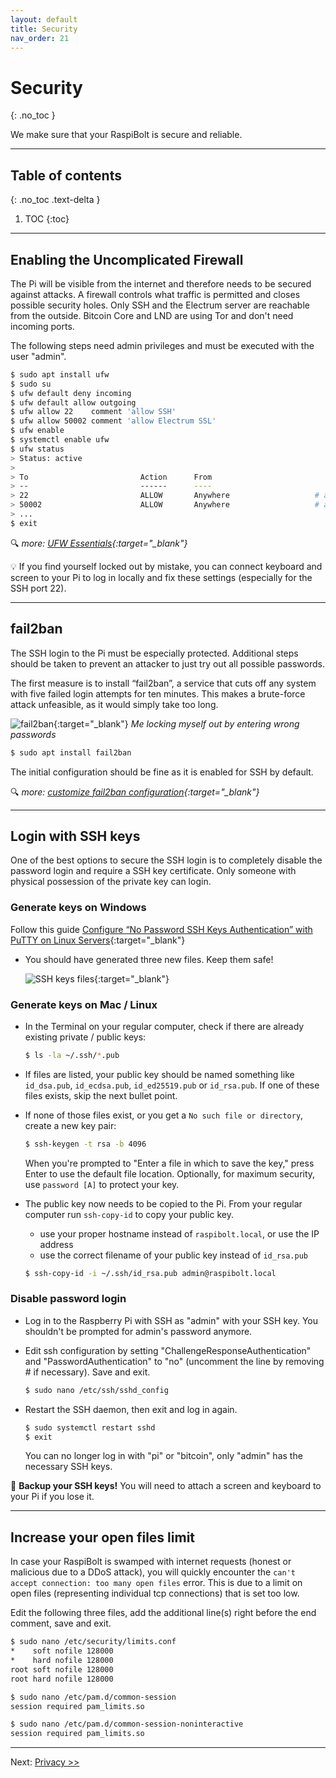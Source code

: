 ```yaml
---
layout: default
title: Security
nav_order: 21
---
```

<!-- markdownlint-disable MD014 MD022 MD025 MD033 MD040 -->
# Security
{: .no_toc }

We make sure that your RaspiBolt is secure and reliable.

---

## Table of contents
{: .no_toc .text-delta }

1. TOC
{:toc}

---

## Enabling the Uncomplicated Firewall

The Pi will be visible from the internet and therefore needs to be secured against attacks.
A firewall controls what traffic is permitted and closes possible security holes.
Only SSH and the Electrum server are reachable from the outside.
Bitcoin Core and LND are using Tor and don't need incoming ports.

The following steps need admin privileges and must be executed with the user "admin".

```sh
$ sudo apt install ufw
$ sudo su
$ ufw default deny incoming
$ ufw default allow outgoing
$ ufw allow 22    comment 'allow SSH'
$ ufw allow 50002 comment 'allow Electrum SSL'
$ ufw enable
$ systemctl enable ufw
$ ufw status
> Status: active
>
> To                         Action      From
> --                         ------      ----
> 22                         ALLOW       Anywhere                   # allow SSH
> 50002                      ALLOW       Anywhere                   # allow Electrum SSL
> ...
$ exit
```

<script id="asciicast-vRmJZZMgzolgH3ooLCGS5RCj8" src="https://asciinema.org/a/vRmJZZMgzolgH3ooLCGS5RCj8.js" async></script>

🔍 *more: [UFW Essentials](https://www.digitalocean.com/community/tutorials/ufw-essentials-common-firewall-rules-and-commands){:target="_blank"}*

💡 If you find yourself locked out by mistake, you can connect keyboard and screen to your Pi to log in locally and fix these settings (especially for the SSH port 22).

---

## fail2ban

The SSH login to the Pi must be especially protected.
Additional steps should be taken to prevent an attacker to just try out all possible passwords.

The first measure is to install “fail2ban”, a service that cuts off any system with five failed login attempts for ten minutes.
This makes a brute-force attack unfeasible, as it would simply take too long.

![fail2ban](images/20_fail2ban.png){:target="_blank"}
*Me locking myself out by entering wrong passwords*

```sh
$ sudo apt install fail2ban
```

The initial configuration should be fine as it is enabled for SSH by default.

<script id="asciicast-013bxZ8R7LktqzhP6O27LrorA" src="https://asciinema.org/a/013bxZ8R7LktqzhP6O27LrorA.js" async></script>

🔍 *more: [customize fail2ban configuration](https://linode.com/docs/security/using-fail2ban-for-security/){:target="_blank"}*

---

## Login with SSH keys

One of the best options to secure the SSH login is to completely disable the password login and require a SSH key certificate.
Only someone with physical possession of the private key can login.

### Generate keys on Windows

Follow this guide [Configure “No Password SSH Keys Authentication” with PuTTY on Linux Servers](https://www.tecmint.com/ssh-passwordless-login-with-putty){:target="_blank"}

* You should have generated three new files. Keep them safe!

  ![SSH keys files](images/20_ssh_keys_filelist.png){:target="_blank"}

### Generate keys on Mac / Linux

* In the Terminal on your regular computer, check if there are already existing private / public keys:

  ```sh
  $ ls -la ~/.ssh/*.pub
  ```

* If files are listed, your public key should be named something like `id_dsa.pub`, `id_ecdsa.pub`, `id_ed25519.pub` or `id_rsa.pub`.
   If one of these files exists, skip the next bullet point.

* If none of those files exist, or you get a `No such file or directory`, create a new key pair:

  ```sh
  $ ssh-keygen -t rsa -b 4096
  ```

  When you're prompted to "Enter a file in which to save the key," press Enter to use the default file location. Optionally, for maximum security, use `password [A]` to protect your key.

* The public key now needs to be copied to the Pi.
  From your regular computer run `ssh-copy-id` to copy your public key.
  * use your proper hostname instead of `raspibolt.local`, or use the IP address
  * use the correct filename of your public key instead of `id_rsa.pub`

  ```sh
  $ ssh-copy-id -i ~/.ssh/id_rsa.pub admin@raspibolt.local
  ```

<script id="asciicast-BvuWd8S8hvBLmsXBW4L2EEeRZ" src="https://asciinema.org/a/BvuWd8S8hvBLmsXBW4L2EEeRZ.js" async></script>

### Disable password login

* Log in to the Raspberry Pi with SSH as "admin" with your SSH key.
  You shouldn't be prompted for admin's password anymore.

* Edit ssh configuration by setting "ChallengeResponseAuthentication" and "PasswordAuthentication" to "no" (uncomment the line by removing # if necessary).
  Save and exit.

  ```sh
  $ sudo nano /etc/ssh/sshd_config
  ```

* Restart the SSH daemon, then exit and log in again.

  ```sh
  $ sudo systemctl restart sshd
  $ exit
  ```

  You can no longer log in with "pi" or "bitcoin", only "admin" has the necessary SSH keys.

<script id="asciicast-tm3A2UmR65pc63rHSAmHl2eHZ" src="https://asciinema.org/a/tm3A2UmR65pc63rHSAmHl2eHZ.js" async></script>

🚨 **Backup your SSH keys!** You will need to attach a screen and keyboard to your Pi if you lose it.

---

## Increase your open files limit

In case your RaspiBolt is swamped with internet requests (honest or malicious due to a DDoS attack), you will quickly encounter the `can't accept connection: too many open files` error.
This is due to a limit on open files (representing individual tcp connections) that is set too low.

Edit the following three files, add the additional line(s) right before the end comment, save and exit.

```sh
$ sudo nano /etc/security/limits.conf
*    soft nofile 128000
*    hard nofile 128000
root soft nofile 128000
root hard nofile 128000
```

```sh
$ sudo nano /etc/pam.d/common-session
session required pam_limits.so
```

```sh
$ sudo nano /etc/pam.d/common-session-noninteractive
session required pam_limits.so
```

<script id="asciicast-ZWxK6wLjrRs1AAnEJpXfIoyPb" src="https://asciinema.org/a/ZWxK6wLjrRs1AAnEJpXfIoyPb.js" async></script>

---

Next: [Privacy >>](raspibolt_22_privacy.md)
